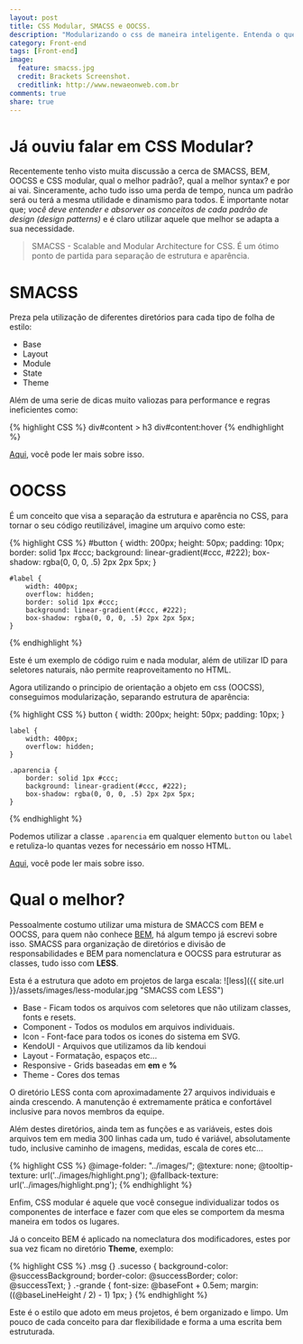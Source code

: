 ```yaml
---
layout: post
title: CSS Modular, SMACSS e OOCSS.
description: "Modularizando o css de maneira inteligente. Entenda o que é BEM, SMACSS e OOCSS"
category: Front-end
tags: [Front-end]
image:
  feature: smacss.jpg
  credit: Brackets Screenshot.
  creditlink: http://www.newaeonweb.com.br
comments: true
share: true
---
```


# Já ouviu falar em CSS Modular?
Recentemente tenho visto muita discussão a cerca de SMACSS, BEM, OOCSS e CSS modular, qual o melhor padrão?, qual a melhor syntax? e por ai vai.
Sinceramente, acho tudo isso uma perda de tempo, nunca um padrão será ou terá a mesma utilidade e dinamismo para todos. É importante notar que; _você deve entender e absorver os conceitos de cada padrão de design (design patterns)_ e é claro utilizar aquele que melhor se adapta a sua necessidade.

> SMACSS - Scalable and Modular Architecture for CSS. É um ótimo ponto de partida para separação de estrutura e aparência.

# SMACSS

Preza pela utilização de diferentes diretórios para cada tipo de folha de estilo:


- Base
- Layout
- Module
- State
- Theme

Além de uma serie de dicas muito valiozas para performance e regras ineficientes como:

{% highlight CSS %}
    div#content > h3
    div#content:hover
{% endhighlight %}

[Aqui](https://smacss.com/book/selectors), você pode ler mais sobre isso.

# OOCSS

É um conceito que visa a separação da estrutura e aparência no CSS, para tornar o seu código reutilizável, imagine um arquivo como este:

{% highlight CSS %}
    #button {
        width: 200px;
        height: 50px;
        padding: 10px;
        border: solid 1px #ccc;
        background: linear-gradient(#ccc, #222);
        box-shadow: rgba(0, 0, 0, .5) 2px 2px 5px;
    }

    #label {
        width: 400px;
        overflow: hidden;
        border: solid 1px #ccc;
        background: linear-gradient(#ccc, #222);
        box-shadow: rgba(0, 0, 0, .5) 2px 2px 5px;
    }
{% endhighlight %}

Este é um exemplo de código ruim e nada modular, além de utilizar ID para seletores naturais, não permite reaproveitamento no HTML.

Agora utilizando o principio de orientação a objeto em css (OOCSS), conseguimos modularização, separando estrutura de aparência:

{% highlight CSS %}
    button {
        width: 200px;
        height: 50px;
        padding: 10px;
    }

    label {
        width: 400px;
        overflow: hidden;
    }

    .aparencia {
        border: solid 1px #ccc;
        background: linear-gradient(#ccc, #222);
        box-shadow: rgba(0, 0, 0, .5) 2px 2px 5px;
    }
{% endhighlight %}

Podemos utilizar a classe `.aparencia` em qualquer elemento `button` ou `label` e retuliza-lo quantas vezes for necessário em nosso HTML.

[Aqui](https://github.com/stubbornella/oocss), você pode ler mais sobre isso.

# Qual o melhor?

Pessoalmente costumo utilizar uma mistura de SMACCS com BEM e OOCSS, para quem não conhece [BEM](http://newaeonweb.com.br/articles/conceito-bem-com-css-e-less/), há algum tempo já escrevi sobre isso.
SMACSS para organização de diretórios e divisão de responsabilidades e BEM para nomenclatura e OOCSS para estruturar as classes, tudo isso com **LESS**.

Esta é a estrutura que adoto em projetos de larga escala:
![less]({{ site.url }}/assets/images/less-modular.jpg "SMACSS com LESS")

- Base - Ficam todos os arquivos com seletores que não utilizam classes, fonts e resets.
- Component - Todos os modulos em arquivos individuais.
- Icon - Font-face para todos os icones do sistema em SVG.
- KendoUI - Arquivos que utilizamos da lib kendoui
- Layout - Formatação, espaços etc...
- Responsive - Grids baseadas em **em** e **%**
- Theme - Cores dos temas

O diretório LESS conta com aproximadamente 27 arquivos individuais e ainda crescendo.
A manutenção é extremamente prática e confortável inclusive para novos membros da equipe.

Além destes diretórios, ainda tem as funções e as variáveis, estes dois arquivos tem em media 300 linhas cada um, tudo é variável, absolutamente tudo, inclusive caminho de imagens, medidas, escala de cores etc...

{% highlight CSS %}
    @image-folder: "../images/";
    @texture: none;
    @tooltip-texture: url('../images/highlight.png');
    @fallback-texture: url('../images/highlight.png');
{% endhighlight %}

Enfim, CSS modular é aquele que você consegue individualizar todos os componentes de interface e fazer com que eles se comportem da mesma maneira em todos os lugares.

Já o conceito BEM é aplicado na nomeclatura dos modificadores, estes por sua vez ficam no diretório **Theme**, exemplo:

{% highlight CSS %}
    .msg {}
        .sucesso {
            background-color: @successBackground;
            border-color: @successBorder;
            color: @successText;
        }
        .-grande {
            font-size: @baseFont + 0.5em;
            margin: ((@baseLineHeight / 2) - 1) 1px;
        }
{% endhighlight %}

Este é o estilo que adoto em meus projetos, é bem organizado e limpo. Um pouco de cada conceito para dar flexibilidade e forma a uma escrita bem estruturada.
